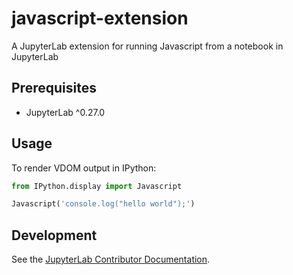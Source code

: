 # javascript-extension

A JupyterLab extension for running Javascript from a notebook in JupyterLab

## Prerequisites

- JupyterLab ^0.27.0

## Usage

To render VDOM output in IPython:

```python
from IPython.display import Javascript

Javascript('console.log("hello world");')
```

## Development

See the [JupyterLab Contributor Documentation](https://github.com/jupyterlab/jupyterlab/blob/3.2.x/CONTRIBUTING.md).

